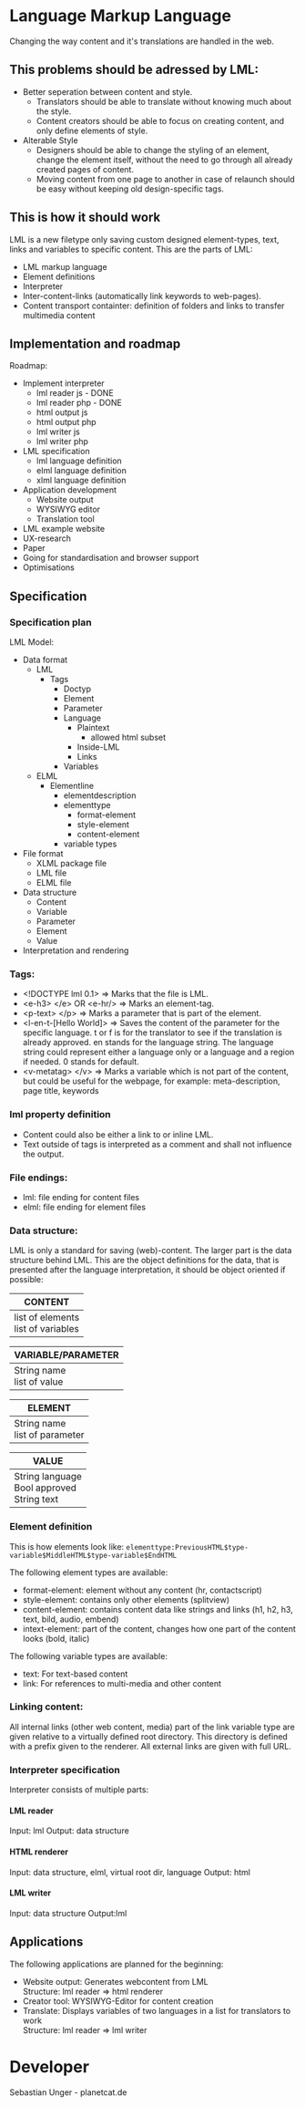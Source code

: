 # Language Markup Language
Changing the way content and it's translations are handled in the web.
## This problems should be adressed by LML:
* Better seperation between content and style.
    * Translators should be able to translate without knowing much about the style.
    * Content creators should be able to focus on creating content, and only define elements of style.
* Alterable Style
    * Designers should be able to change the styling of an element, change the element itself, without the need to go through all already created pages of content.
    * Moving content from one page to another in case of relaunch should be easy without keeping old design-specific tags.
## This is how it should work
LML is a new filetype only saving custom designed element-types, text, links and variables to specific content. This are the parts of LML:
* LML markup language
* Element definitions
* Interpreter
* Inter-content-links (automatically link keywords to web-pages).
* Content transport containter: definition of folders and links to transfer multimedia content 
## Implementation and roadmap
Roadmap:
* Implement interpreter
   * lml reader js - DONE
   * lml reader php - DONE
   * html output js
   * html output php
   * lml writer js
   * lml writer php
* LML specification
   * lml language definition
   * elml language definition
   * xlml language definition
* Application development
   * Website output
   * WYSIWYG editor
   * Translation tool
* LML example website
* UX-research
* Paper
* Going for standardisation and browser support
* Optimisations
## Specification

### Specification plan

LML Model:
* Data format
  * LML
    * Tags
      * Doctyp
      * Element
      * Parameter
      * Language
        * Plaintext
            * allowed html subset
        * Inside-LML
        * Links
      * Variables
  * ELML
    * Elementline
      * elementdescription
      * elementtype
        * format-element
        * style-element
        * content-element
      * variable types
* File format
  * XLML package file
  * LML file
  * ELML file
* Data structure
  * Content
  * Variable
  * Parameter
  * Element
  * Value
* Interpretation and rendering
### Tags:
* \<!DOCTYPE lml 0.1> => Marks that the file is LML.
* \<e-h3> \</e> OR \<e-hr/> => Marks an element-tag.
* \<p-text> \</p> => Marks a parameter that is part of the element.
* \<l-en-t-[Hello World]> => Saves the content of the parameter for the specific language. t or f is for the translator to see if the translation is already approved. en stands for the language string. The language string could represent either a language only or a language and a region if needed. 0 stands for default.
* \<v-metatag> \</v> => Marks a variable which is not part of the content, but could be useful for the webpage, for example: meta-description, page title, keywords
### lml property definition
* Content could also be either a link to or inline LML.
* Text outside of tags is interpreted as a comment and shall not influence the output.
### File endings:
* lml: file ending for content files
* elml: file ending for element files
### Data structure:
LML is only a standard for saving (web)-content. The larger part is the data structure behind LML. This are the object definitions for the data, that is presented after the language interpretation, it should be object oriented if possible:

| CONTENT |
|---|
| list of elements <br> list of variables |

| VARIABLE/PARAMETER |
|---|
| String name <br> list of value |

| ELEMENT |
|---|
| String name <br> list of parameter |

| VALUE |
|---|
| String language <br> Bool approved <br> String text |

### Element definition

This is how elements look like:
`elementtype:PreviousHTML$type-variable$MiddleHTML$type-variable$EndHTML`

The following element types are available:
* format-element: element without any content (hr, contactscript)
* style-element: contains only other elements (splitview)
* content-element: contains content data like strings and links (h1, h2, h3, text, bild, audio, embend)
* intext-element: part of the content, changes how one part of the content looks (bold, italic)

The following variable types are available:
* text: For text-based content
* link: For references to multi-media and other content

### Linking content:
All internal links (other web content, media) part of the link variable type are given relative to a virtually defined root directory. This directory is defined with a prefix given to the renderer. All external links are given with full URL.

### Interpreter specification
Interpreter consists of multiple parts:
#### LML reader
Input: lml
Output: data structure
#### HTML renderer
Input: data structure, elml, virtual root dir, language 
Output: html
#### LML writer
Input: data structure
Output:lml

## Applications
The following applications are planned for the beginning:
* Website output: Generates webcontent from LML <br> Structure: lml reader => html renderer
* Creator tool: WYSIWYG-Editor for content creation
* Translate: Displays variables of two languages in a list for translators to work <br> Structure: lml reader => lml writer

# Developer

Sebastian Unger - planetcat.de
